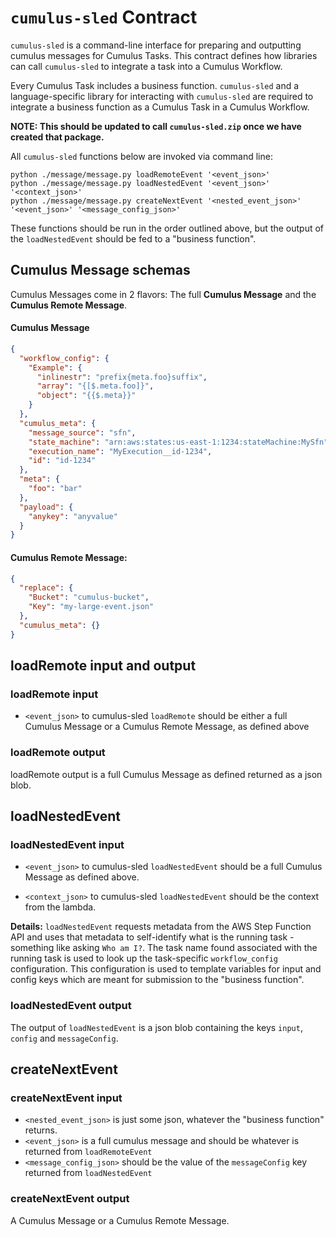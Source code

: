 # `cumulus-sled` Contract

`cumulus-sled` is a command-line interface for preparing and outputting cumulus messages for Cumulus Tasks. This contract defines how libraries can call `cumulus-sled` to integrate a task into a Cumulus Workflow.

Every Cumulus Task includes a business function. `cumulus-sled` and a language-specific library for interacting with `cumulus-sled` are required to integrate a business function as a Cumulus Task in a Cumulus Workflow.

**NOTE: This should be updated to call `cumulus-sled.zip` once we have created that package.**

All `cumulus-sled` functions below are invoked via command line:

```
python ./message/message.py loadRemoteEvent '<event_json>'
python ./message/message.py loadNestedEvent '<event_json>' '<context_json>'
python ./message/message.py createNextEvent '<nested_event_json>' '<event_json>' '<message_config_json>'
```

These functions should be run in the order outlined above, but the output of the `loadNestedEvent` should be fed to a "business function".

## Cumulus Message schemas

Cumulus Messages come in 2 flavors: The full **Cumulus Message** and the **Cumulus Remote Message**.

#### Cumulus Message

```json
{
  "workflow_config": {
    "Example": {
      "inlinestr": "prefix{meta.foo}suffix",
      "array": "{[$.meta.foo]}",
      "object": "{{$.meta}}"
    }
  },
  "cumulus_meta": {
    "message_source": "sfn",
    "state_machine": "arn:aws:states:us-east-1:1234:stateMachine:MySfn",
    "execution_name": "MyExecution__id-1234",
    "id": "id-1234"
  },
  "meta": {
    "foo": "bar"
  },
  "payload": {
    "anykey": "anyvalue"
  }
}
```

#### Cumulus Remote Message:

```json
{
  "replace": {
    "Bucket": "cumulus-bucket",
    "Key": "my-large-event.json"
  },
  "cumulus_meta": {}
}
```


## loadRemote input and output

### loadRemote input

* `<event_json>` to cumulus-sled `loadRemote` should be either a full Cumulus Message or a Cumulus Remote Message, as defined above


### loadRemote output

loadRemote output is a full Cumulus Message as defined returned as a json blob.

## loadNestedEvent

### loadNestedEvent input

* `<event_json>` to cumulus-sled `loadNestedEvent` should be a full Cumulus Message as defined above.

* `<context_json>` to cumulus-sled `loadNestedEvent` should be the context from the lambda.

**Details:** `loadNestedEvent` requests metadata from the AWS Step Function API and uses that metadata to self-identify what is the running task - something like asking `Who am I?`. The task name found associated with the running task is used to look up the task-specific `workflow_config` configuration. This configuration is used to template variables for input and config keys which are meant for submission to the "business function".


### loadNestedEvent output

The output of `loadNestedEvent` is a json blob containing the keys `input`, `config` and `messageConfig`.

## createNextEvent

### createNextEvent input

* `<nested_event_json>` is just some json, whatever the "business function" returns.
* `<event_json>` is a full cumulus message and should be whatever is returned from `loadRemoteEvent`
* `<message_config_json>` should be the value of the `messageConfig` key returned from `loadNestedEvent`

### createNextEvent output

A Cumulus Message or a Cumulus Remote Message.
